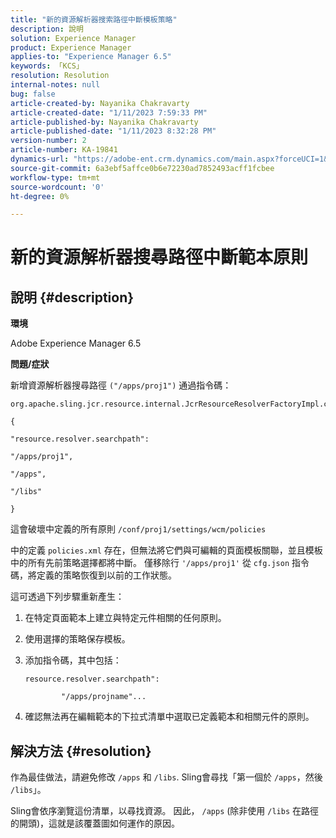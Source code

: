 ```yaml
---
title: "新的資源解析器搜索路徑中斷模板策略"
description: 說明
solution: Experience Manager
product: Experience Manager
applies-to: "Experience Manager 6.5"
keywords: 「KCS」
resolution: Resolution
internal-notes: null
bug: false
article-created-by: Nayanika Chakravarty
article-created-date: "1/11/2023 7:59:33 PM"
article-published-by: Nayanika Chakravarty
article-published-date: "1/11/2023 8:32:28 PM"
version-number: 2
article-number: KA-19841
dynamics-url: "https://adobe-ent.crm.dynamics.com/main.aspx?forceUCI=1&pagetype=entityrecord&etn=knowledgearticle&id=0d136574-ea91-ed11-aad1-6045bd006e5a"
source-git-commit: 6a3ebf5affce0b6e72230ad7852493acff1fcbee
workflow-type: tm+mt
source-wordcount: '0'
ht-degree: 0%

---
```


# 新的資源解析器搜尋路徑中斷範本原則

## 說明 {#description}


<b>環境</b>

Adobe Experience Manager 6.5

<b>問題/症狀</b>

新增資源解析器搜尋路徑 `("/apps/proj1")` 通過指令碼：


```
org.apache.sling.jcr.resource.internal.JcrResourceResolverFactoryImpl.cfg.json

{

"resource.resolver.searchpath":

"/apps/proj1",

"/apps",

"/libs"

}
```


這會破壞中定義的所有原則 `/conf/proj1/settings/wcm/policies`

中的定義 `policies.xml` 存在，但無法將它們與可編輯的頁面模板關聯，並且模板中的所有先前策略選擇都將中斷。 僅移除行 `'/apps/proj1'` 從 `cfg.json` 指令碼，將定義的策略恢復到以前的工作狀態。

這可透過下列步驟重新產生：

1. 在特定頁面範本上建立與特定元件相關的任何原則。


2. 使用選擇的策略保存模板。


3. 添加指令碼，其中包括：




   ```
   resource.resolver.searchpath":
   
           "/apps/projname"...
   ```



4. 確認無法再在編輯範本的下拉式清單中選取已定義範本和相關元件的原則。



## 解決方法 {#resolution}


作為最佳做法，請避免修改 `/apps` 和 `/libs`. Sling會尋找「第一個於 `/apps`，然後 `/libs`」。

Sling會依序瀏覽這份清單，以尋找資源。 因此， `/apps` (除非使用 `/libs` 在路徑的開頭)，這就是該覆蓋圖如何運作的原因。

